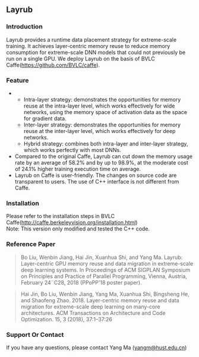 ## Layrub
### Introduction
Layrub provides a runtime data placement strategy for extreme-scale training. It achieves layer-centric memory reuse to reduce memory consumption for extreme-scale DNN models that could not previously be run on a single GPU. We deploy Layrub on the basis of BVLC Caffe(https://github.com/BVLC/caffe).

### Feature
- - Intra-layer strategy: demonstrates the opportunities for memory reuse at the intra-layer level, which works effectively for wide networks, using the memory space of activation data as the space for gradient data.
  - Inter-layer strategy: demonstrates the opportunities for memory reuse at the inter-layer level, which works effectively for deep networks.
  - Hybrid strategy: combines both intra-layer and inter-layer strategy, which works perfectly with most DNNs.
- Compared to the original Caffe, Layrub can cut down the memory usage rate by an average of 58.2% and by up to 98.9%, at the moderate cost of 24.1% higher training execution time on average.
- Layrub on Caffe is user-friendly. The changes on source code are transparent to users. The use of C++ interface is not different from Caffe.

### Installation
Please refer to the installation steps in BVLC Caffe(http://caffe.berkeleyvision.org/installation.html)  
Note: This version only modified and tested the C++ code.

### Reference Paper
> Bo Liu, Wenbin Jiang, Hai Jin, Xuanhua Shi, and Yang Ma. Layrub: Layer-centric GPU memory reuse and data migration in extreme-scale deep learning systems. In Proceedings of ACM SIGPLAN Symposium on Principles and Practice of Parallel Programming, Vienna, Austria, February 24¨C28, 2018 (PPoPP'18 poster paper).

> Hai Jin, Bo Liu, Wenbin Jiang, Yang Ma, Xuanhua Shi, Bingsheng He, and Shaofeng Zhao. 2018. Layer-centric memory reuse and data migration for extreme-scale deep learning on many-core architectures. ACM Transactions on Architecture and Code Optimization. 15, 3 (2018), 37:1–37:26

### Support Or Contact
If you have any questions, please contact Yang Ma (yangm@hust.edu.cn)
